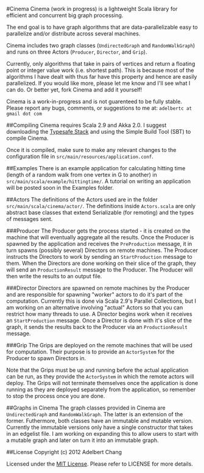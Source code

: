 #Cinema
Cinema (work in progress) is a lightweight 
Scala library for efficient and concurrent
big graph processing.

The end goal is to have graph algorithms that 
are data-parallelizable easy to parallelize and/or 
distribute across several machines.

Cinema includes two graph classes (`UndirectedGraph` 
and `RandomWalkGraph`) and runs on three Actors 
(`Producer`, `Director`, and `Grip`). 

Currently, only algorithms that take in pairs of 
vertices and return a floating point or integer 
value work (i.e. shortest path). This is because most 
of the algorithms I have dealt with thus far have 
this property and hence are easily parallelized. 
If you would like more, please let me know and I'll 
see what I can do. Or better yet, fork Cinema and add 
it yourself!

Cinema is a work-in-progress and is not guarenteed
to be fully stable. Please report any bugs, comments,
or suggestions to me at: `adelbertc at gmail dot com`

##Compiling
Cinema requires Scala 2.9 and Akka 2.0. I suggest
downloading the [Typesafe Stack](http://typesafe.com/) and using the Simple
Build Tool (SBT) to compile Cinema.

Once it is compiled, make sure to make any
relevant changes to the configuration file in
`src/main/resources/application.conf`.

##Examples
There is an example application for calculating
hitting time (length of a random walk from
one vertex in G to another) in
`src/main/scala/example/hittingtime/`. A tutorial
on writing an application will be posted
soon in the Examples folder.

##Actors
The definitions of the Actors used are in the folder
`src/main/scala/cinema/actor/`. The definitions
inside `Actors.scala` are only abstract base classes
that extend Serializable (for remoting) and the
types of messages sent.

###Producer
The Producer gets the process started - it is 
created on the machine that will eventually 
aggregate all the results. Once the Producer 
is spawned by  the application and receives the 
`PreProduction` message, it in turn 
spawns (possibly several) Directors on remote 
machines. The Producer instructs the Directors to 
work by sending an `StartProduction` message to them. 
When the Directors are done working on their slice of the 
graph, they will send an `ProductionResult` message to 
the Producer. The Producer will then write the 
results to an output file.

###Director
Directors are spawned on remote machines by 
the Producer and are responsible for spawning
"worker" actors to do it's part of the computation.
Currently this is done via Scala 2.9's Parallel
Collections, but I am working on an alternative
involving "actual" Actors so that you can restrict
how many threads to use. A Director begins work when 
it receives an `StartProduction` message. Once a 
Director is done with it's slice of the graph, 
it sends the results back to the Producer via an 
`ProductionResult` message.

###Grip
The Grips are deployed on the remote machines 
that will be used for computation. Their purpose 
is to provide an `ActorSystem` for the Producer 
to spawn Directors in.

Note that the Grips must be up and running before
the actual application can be run, as they provide
the `ActorSystem` in which the remote actors will
deploy. The Grips will not terminate themselves once 
the application is done running as they are deployed 
separately from the application, so remember to stop 
the process once you are done.

##Graphs in Cinema
The graph classes provided in Cinema are 
`UndirectedGraph` and `RandomWalkGraph`. The latter 
is an extension of the former. Futhermore, both 
classes have an immutable and mutable version. 
Currently the immutable versions only have a single 
constructor that takes in an edgelist file. I am 
working on expanding this to allow users to start
with a mutable graph and later on turn it into an
immutable graph.

##License
Copyright (c) 2012 Adelbert Chang

Licensed under the 
[MIT License](http://www.opensource.org/licenses/MIT).
Please refer to LICENSE for more details.